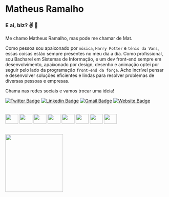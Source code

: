 <!-- MatheusRamalho/MatheusRamalho** is a ✨ _special_ ✨ repository because its `README.md` (this file) appears on your GitHub profile. -->

# Matheus Ramalho

### E ai, blz? :v: :leaves:
Me chamo Matheus Ramalho, mas pode me chamar de Mat.

Como pessoa sou apaixonado por `música`, `Harry Potter` e `tênis da Vans`, essas coisas estão sempre presentes no meu dia a dia.
Como profissional, sou Bacharel em Sistemas de Informação, e um dev front-end sempre em desenvolvimento, apaixonado por design, desenho e animação optei por seguir pelo lado da programação `front-end da força`.
Acho incrível pensar e desenvolver soluções eficientes e lindas para resolver problemas de diversas pessoas e empresas.

Chama nas redes sociais e vamos trocar uma ideia!

[![Twitter Badge](https://img.shields.io/badge/-@matramalhosilva-FFBE3C?style=for-the-badge&labelColor=FFBE3C&logo=x&logoColor=black&link=https://twitter.com/matramalhosilva)](https://x.com/matramalhosilva)
[![Linkedin Badge](https://img.shields.io/badge/-Matheus%20Ramalho-FFBE3C?style=for-the-badge&logo=Linkedin&logoColor=black&link=https://www.linkedin.com/in/matramalhosilva/)](https://www.linkedin.com/in/matramalhosilva/)
[![Gmail Badge](https://img.shields.io/badge/-matheusramalhosilva@gmail.com-FFBE3C?style=for-the-badge&logo=Gmail&logoColor=black&link=mailto:matheusramalhosilva2@gmail.com)](mailto:matheusramalhosilva2@gmail.com)
[![Website Badge](https://img.shields.io/badge/-matheusamalho.dev-FFBE3C?style=for-the-badge&logo=MR&logoColor=black&link=https://matheusramalho.dev/)](https://matheusramalho.dev/)

<div style="display: inline_block; margin: 1rem 0;"><br/>
  <img width="40" height="30" align="center" src="https://cdn.jsdelivr.net/gh/devicons/devicon@latest/icons/html5/html5-original.svg" />
  <img width="40" height="30" align="center" src="https://cdn.jsdelivr.net/gh/devicons/devicon@latest/icons/css3/css3-original.svg" />
  <img width="40" height="30" align="center" src="https://cdn.jsdelivr.net/gh/devicons/devicon@latest/icons/sass/sass-original.svg" />
  <img width="40" height="30" align="center" src="https://cdn.jsdelivr.net/gh/devicons/devicon@latest/icons/tailwindcss/tailwindcss-original.svg" />
  <img width="40" height="30" align="center" src="https://cdn.jsdelivr.net/gh/devicons/devicon@latest/icons/javascript/javascript-original.svg" />
  <img width="40" height="30" align="center" src="https://cdn.jsdelivr.net/gh/devicons/devicon@latest/icons/typescript/typescript-original.svg" />
  <img width="40" height="30" align="center" src="https://cdn.jsdelivr.net/gh/devicons/devicon@latest/icons/react/react-original.svg" />
  <img width="40" height="30" align="center" src="https://cdn.jsdelivr.net/gh/devicons/devicon@latest/icons/nextjs/nextjs-original.svg" />
</div>

<div> <br/>
  <img height="180em" src="https://github-readme-stats.vercel.app/api/top-langs/?username=MatheusRamalho&layout=compact&langs_count=16&theme=dracula">
</div>
